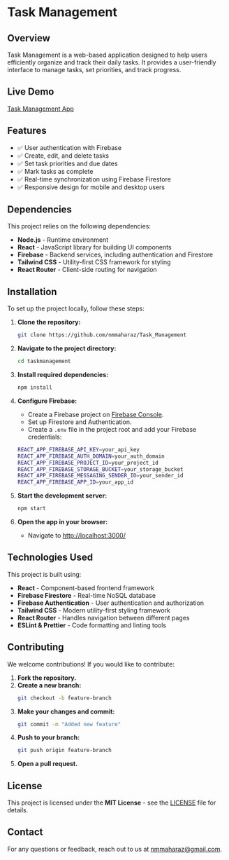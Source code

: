 # Task Management

## Overview

Task Management is a web-based application designed to help users efficiently organize and track their daily tasks. It provides a user-friendly interface to manage tasks, set priorities, and track progress.

## Live Demo

[Task Management App]("https://taskmanagement-8ad05.web.app/") <!-- Replace # with the actual live demo URL -->

## Features

- ✅ User authentication with Firebase  
- ✅ Create, edit, and delete tasks  
- ✅ Set task priorities and due dates  
- ✅ Mark tasks as complete  
- ✅ Real-time synchronization using Firebase Firestore  
- ✅ Responsive design for mobile and desktop users  

## Dependencies

This project relies on the following dependencies:

- **Node.js** - Runtime environment  
- **React** - JavaScript library for building UI components  
- **Firebase** - Backend services, including authentication and Firestore  
- **Tailwind CSS** - Utility-first CSS framework for styling  
- **React Router** - Client-side routing for navigation  

## Installation

To set up the project locally, follow these steps:

1. **Clone the repository:**
   ```sh
   git clone https://github.com/nmmaharaz/Task_Management
   ```
   
2. **Navigate to the project directory:**
   ```sh
   cd taskmanagement
   ```

3. **Install required dependencies:**
   ```sh
   npm install
   ```

4. **Configure Firebase:**
   - Create a Firebase project on [Firebase Console](https://console.firebase.google.com/).
   - Set up Firestore and Authentication.
   - Create a `.env` file in the project root and add your Firebase credentials:

   ```sh
   REACT_APP_FIREBASE_API_KEY=your_api_key
   REACT_APP_FIREBASE_AUTH_DOMAIN=your_auth_domain
   REACT_APP_FIREBASE_PROJECT_ID=your_project_id
   REACT_APP_FIREBASE_STORAGE_BUCKET=your_storage_bucket
   REACT_APP_FIREBASE_MESSAGING_SENDER_ID=your_sender_id
   REACT_APP_FIREBASE_APP_ID=your_app_id
   ```

5. **Start the development server:**
   ```sh
   npm start
   ```

6. **Open the app in your browser:**
   - Navigate to [http://localhost:3000/](http://localhost:3000/)

## Technologies Used

This project is built using:

- **React** - Component-based frontend framework  
- **Firebase Firestore** - Real-time NoSQL database  
- **Firebase Authentication** - User authentication and authorization  
- **Tailwind CSS** - Modern utility-first styling framework  
- **React Router** - Handles navigation between different pages  
- **ESLint & Prettier** - Code formatting and linting tools  

## Contributing

We welcome contributions! If you would like to contribute:

1. **Fork the repository.**  
2. **Create a new branch:**  
   ```sh
   git checkout -b feature-branch
   ```
3. **Make your changes and commit:**  
   ```sh
   git commit -m "Added new feature"
   ```
4. **Push to your branch:**  
   ```sh
   git push origin feature-branch
   ```
5. **Open a pull request.**

## License

This project is licensed under the **MIT License** - see the [LICENSE](LICENSE) file for details.

## Contact

For any questions or feedback, reach out to us at [nmmaharaz@gmail.com](mailto:nmmaharaz@gmail.com).
